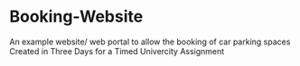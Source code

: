 # Booking-Website
An example website/ web portal to allow the booking of car parking spaces
Created in Three Days for a Timed Univercity Assignment 
